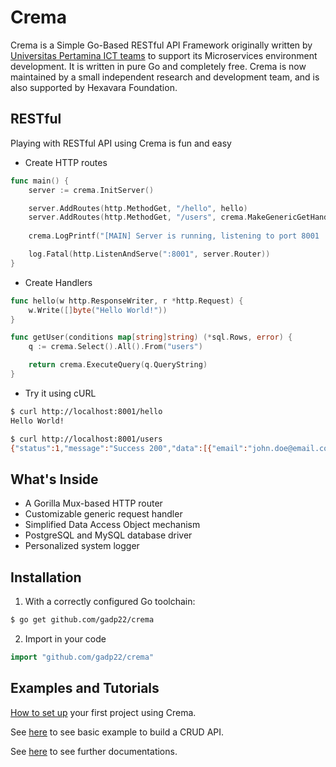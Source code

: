 

# Crema
Crema is a Simple Go-Based RESTful API Framework originally written by [Universitas Pertamina ICT teams](https://tki.universitaspertamina.ac.id) to support its Microservices environment development. It is written in pure Go and completely free. Crema is now maintained by a small independent research and development team, and is also supported by Hexavara Foundation.

## RESTful
Playing with RESTful API using Crema is fun and easy

* Create HTTP routes

```go
func main() {
	server := crema.InitServer()

	server.AddRoutes(http.MethodGet, "/hello", hello)
	server.AddRoutes(http.MethodGet, "/users", crema.MakeGenericGetHandler(getUser))
  
	crema.LogPrintf("[MAIN] Server is running, listening to port 8001 ....")

	log.Fatal(http.ListenAndServe(":8001", server.Router))
}
```

* Create Handlers
```go
func hello(w http.ResponseWriter, r *http.Request) {
	w.Write([]byte("Hello World!"))
}

func getUser(conditions map[string]string) (*sql.Rows, error) {
	q := crema.Select().All().From("users")

	return crema.ExecuteQuery(q.QueryString)
}
```
* Try it using cURL
```sh
$ curl http://localhost:8001/hello
Hello World!

$ curl http://localhost:8001/users
{"status":1,"message":"Success 200","data":[{"email":"john.doe@email.com","id":16,"name":"John Doe"},{"email":"bob@email.com","id":17,"name":"Bob"}]}
```


## What's Inside

* A Gorilla Mux-based HTTP router
* Customizable generic request handler
* Simplified Data Access Object mechanism
* PostgreSQL and MySQL database driver
* Personalized system logger

## Installation
1. With a correctly configured Go toolchain:

```sh
$ go get github.com/gadp22/crema
```

2. Import in your code

```go
import "github.com/gadp22/crema"
```

## Examples and Tutorials

[How to set up](http://collaboration.hexavara.com/w/crema/init_crema/) your first project using Crema.

See [here](https://github.com/gadp22/crema/blob/master/example.go) to see basic example to build a CRUD API. 

See [here](http://collaboration.hexavara.com/w/crema/) to see further documentations.
